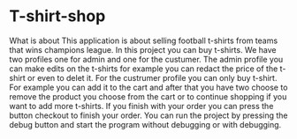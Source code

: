 # T-shirt-shop
What is about 
This application is about selling football t-shirts from teams that wins champions league.
In this project you can buy t-shirts.
We have two profiles one for admin and one for the custumer. The admin profile you can make edits on the t-shirts for example you can redact the price of the t-shirt or even to delet it. For the custrumer profile you can only buy t-shirt. For example you can add it to the cart and after that you have two choose to remove the product you choose from the cart or to continue shopping if you want to add more t-shirts. If you finish with your order you can press the button checkout to finish your order.
You can run the project by pressing the debug button and start the program without debugging or with debugging.
